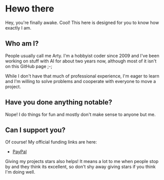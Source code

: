# Hewo there

Hey, you're finally awake. Cool! This here is designed for you to know how exactly I am.


## Who am I?

People usually call me Arty. I'm a hobbyist coder since 2009 and I've been working on stuff with AI for about two years now, although most of it isn't on this GitHub page ;-;

While I don't have that much of professional experience, I'm eager to learn and I'm willing to solve problems and cooperate with everyone to move a project. 


## Have you done anything notable?

Nope! I do things for fun and mostly don't make sense to anyone but me.


## Can I support you?

Of course! My official funding links are here:

- [PayPal](https://paypal.me/art3mi5)

Giving my projects stars also helps! It means a lot to me when people stop by and they think its excellent, so don't shy away giving stars if you think I'm doing well.
